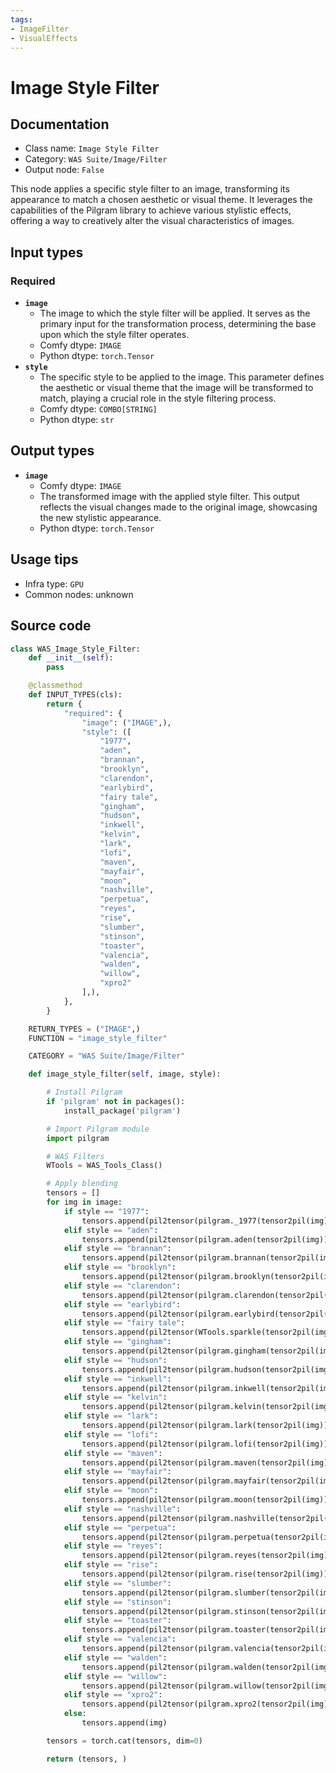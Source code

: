 ```yaml
---
tags:
- ImageFilter
- VisualEffects
---
```


# Image Style Filter
## Documentation
- Class name: `Image Style Filter`
- Category: `WAS Suite/Image/Filter`
- Output node: `False`

This node applies a specific style filter to an image, transforming its appearance to match a chosen aesthetic or visual theme. It leverages the capabilities of the Pilgram library to achieve various stylistic effects, offering a way to creatively alter the visual characteristics of images.
## Input types
### Required
- **`image`**
    - The image to which the style filter will be applied. It serves as the primary input for the transformation process, determining the base upon which the style filter operates.
    - Comfy dtype: `IMAGE`
    - Python dtype: `torch.Tensor`
- **`style`**
    - The specific style to be applied to the image. This parameter defines the aesthetic or visual theme that the image will be transformed to match, playing a crucial role in the style filtering process.
    - Comfy dtype: `COMBO[STRING]`
    - Python dtype: `str`
## Output types
- **`image`**
    - Comfy dtype: `IMAGE`
    - The transformed image with the applied style filter. This output reflects the visual changes made to the original image, showcasing the new stylistic appearance.
    - Python dtype: `torch.Tensor`
## Usage tips
- Infra type: `GPU`
- Common nodes: unknown


## Source code
```python
class WAS_Image_Style_Filter:
    def __init__(self):
        pass

    @classmethod
    def INPUT_TYPES(cls):
        return {
            "required": {
                "image": ("IMAGE",),
                "style": ([
                    "1977",
                    "aden",
                    "brannan",
                    "brooklyn",
                    "clarendon",
                    "earlybird",
                    "fairy tale",
                    "gingham",
                    "hudson",
                    "inkwell",
                    "kelvin",
                    "lark",
                    "lofi",
                    "maven",
                    "mayfair",
                    "moon",
                    "nashville",
                    "perpetua",
                    "reyes",
                    "rise",
                    "slumber",
                    "stinson",
                    "toaster",
                    "valencia",
                    "walden",
                    "willow",
                    "xpro2"
                ],),
            },
        }

    RETURN_TYPES = ("IMAGE",)
    FUNCTION = "image_style_filter"

    CATEGORY = "WAS Suite/Image/Filter"

    def image_style_filter(self, image, style):

        # Install Pilgram
        if 'pilgram' not in packages():
            install_package('pilgram')

        # Import Pilgram module
        import pilgram

        # WAS Filters
        WTools = WAS_Tools_Class()

        # Apply blending
        tensors = []
        for img in image:
            if style == "1977":
                tensors.append(pil2tensor(pilgram._1977(tensor2pil(img))))
            elif style == "aden":
                tensors.append(pil2tensor(pilgram.aden(tensor2pil(img))))
            elif style == "brannan":
                tensors.append(pil2tensor(pilgram.brannan(tensor2pil(img))))
            elif style == "brooklyn":
                tensors.append(pil2tensor(pilgram.brooklyn(tensor2pil(img))))
            elif style == "clarendon":
                tensors.append(pil2tensor(pilgram.clarendon(tensor2pil(img))))
            elif style == "earlybird":
                tensors.append(pil2tensor(pilgram.earlybird(tensor2pil(img))))
            elif style == "fairy tale":
                tensors.append(pil2tensor(WTools.sparkle(tensor2pil(img))))
            elif style == "gingham":
                tensors.append(pil2tensor(pilgram.gingham(tensor2pil(img))))
            elif style == "hudson":
                tensors.append(pil2tensor(pilgram.hudson(tensor2pil(img))))
            elif style == "inkwell":
                tensors.append(pil2tensor(pilgram.inkwell(tensor2pil(img))))
            elif style == "kelvin":
                tensors.append(pil2tensor(pilgram.kelvin(tensor2pil(img))))
            elif style == "lark":
                tensors.append(pil2tensor(pilgram.lark(tensor2pil(img))))
            elif style == "lofi":
                tensors.append(pil2tensor(pilgram.lofi(tensor2pil(img))))
            elif style == "maven":
                tensors.append(pil2tensor(pilgram.maven(tensor2pil(img))))
            elif style == "mayfair":
                tensors.append(pil2tensor(pilgram.mayfair(tensor2pil(img))))
            elif style == "moon":
                tensors.append(pil2tensor(pilgram.moon(tensor2pil(img))))
            elif style == "nashville":
                tensors.append(pil2tensor(pilgram.nashville(tensor2pil(img))))
            elif style == "perpetua":
                tensors.append(pil2tensor(pilgram.perpetua(tensor2pil(img))))
            elif style == "reyes":
                tensors.append(pil2tensor(pilgram.reyes(tensor2pil(img))))
            elif style == "rise":
                tensors.append(pil2tensor(pilgram.rise(tensor2pil(img))))
            elif style == "slumber":
                tensors.append(pil2tensor(pilgram.slumber(tensor2pil(img))))
            elif style == "stinson":
                tensors.append(pil2tensor(pilgram.stinson(tensor2pil(img))))
            elif style == "toaster":
                tensors.append(pil2tensor(pilgram.toaster(tensor2pil(img))))
            elif style == "valencia":
                tensors.append(pil2tensor(pilgram.valencia(tensor2pil(img))))
            elif style == "walden":
                tensors.append(pil2tensor(pilgram.walden(tensor2pil(img))))
            elif style == "willow":
                tensors.append(pil2tensor(pilgram.willow(tensor2pil(img))))
            elif style == "xpro2":
                tensors.append(pil2tensor(pilgram.xpro2(tensor2pil(img))))
            else:
                tensors.append(img)

        tensors = torch.cat(tensors, dim=0)

        return (tensors, )

```
